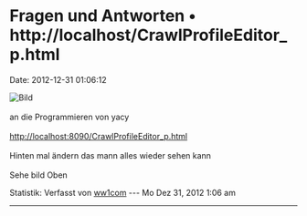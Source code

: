 Fragen und Antworten • http://localhost/CrawlProfileEditor\_p.html
==================================================================

Date: 2012-12-31 01:06:12

![Bild](http://p2p-network-search.de/yacy.bmp)\
\
an die Programmieren von yacy\
\
<http://localhost:8090/CrawlProfileEditor_p.html>\
\
Hinten mal ändern das mann alles wieder sehen kann\
\
Sehe bild Oben

Statistik: Verfasst von
[ww1com](http://forum.yacy-websuche.de/memberlist.php?mode=viewprofile&u=560)
--- Mo Dez 31, 2012 1:06 am

------------------------------------------------------------------------
